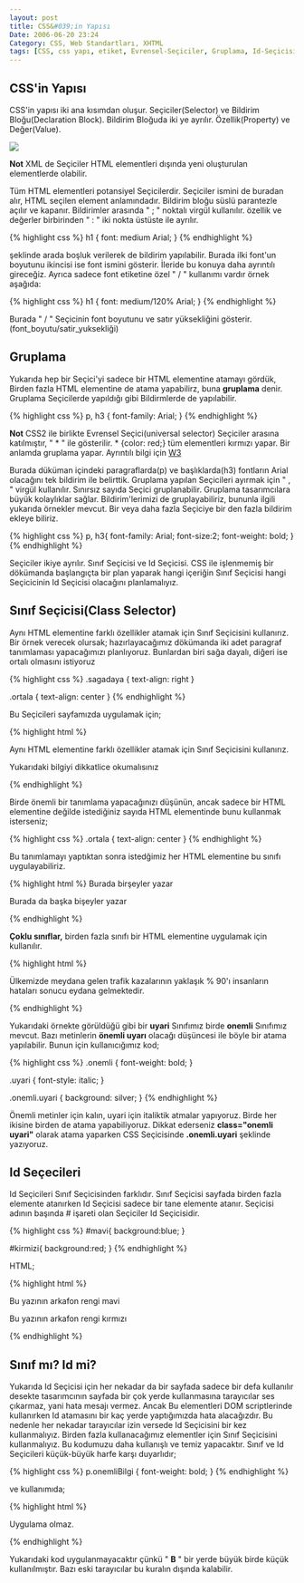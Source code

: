 ```yaml
---
layout: post
title: CSS&#039;in Yapısı
Date: 2006-06-20 23:24
Category: CSS, Web Standartları, XHTML
tags: [CSS, css yapı, etiket, Evrensel-Seçiciler, Gruplama, Id-Seçicisi, özellik, Sınıf Seçicisi, Web Standartları, XHTML]
---
```


## CSS'in Yapısı

CSS'in yapısı iki ana kısımdan oluşur. Seçiciler(Selector) ve Bildirim
Bloğu(Declaration Block). Bildirim Bloğuda iki ye ayrılır.
Özellik(Property) ve Değer(Value).

![][100]

**Not**
XML de Seçiciler HTML elementleri dışında yeni oluşturulan elementlerde
olabilir.

Tüm HTML elementleri potansiyel Seçicilerdir. Seçiciler ismini de
buradan alır, HTML seçilen element anlamındadır. Bildirim bloğu süslü
parantezle açılır ve kapanır. Bildirimler arasında " ; " noktalı virgül
kullanılır. özellik ve değerler birbirinden " : " iki nokta üstüste ile
ayrılır.

{% highlight css %}
h1 {
  font: medium Arial;
}
{% endhighlight %}

şeklinde arada boşluk verilerek de bildirim yapılabilir.
Burada ilki font'un boyutunu ikincisi ise font ismini gösterir. İleride
bu konuya daha ayrıntılı gireceğiz. Ayrıca sadece font etiketine özel "
/ " kullanımı vardır örnek aşağıda:

{% highlight css %}
h1 {
  font: medium/120% Arial;
}
{% endhighlight %}

Burada " / " Seçicinin font boyutunu ve satır yüksekliğini gösterir.(font_boyutu/satir_yuksekliği)

## Gruplama

Yukarıda hep bir Seçici'yi sadece bir HTML elementine atamayı gördük,
Birden fazla HTML elementine de atama yapabilirz, buna **gruplama**
denir. Gruplama Seçicilerde yapıldığı gibi Bildirmlerde de yapılabilir.

{% highlight css %}
p, h3 {
  font-family: Arial;
}
{% endhighlight %}

**Not**
CSS2 ile birlikte Evrensel Seçici(universal selector) Seçiciler arasına
katılmıştır, " * " ile gösterilir. * {color: red;} tüm elementleri
kırmızı yapar. Bir anlamda gruplama yapar. Ayrıntılı bilgi için [W3][]


Burada düküman içindeki paragraflarda(p) ve başlıklarda(h3) fontların
Arial olacağını tek bildirim ile belirttik. Gruplama yapılan Seçicileri
ayırmak için " , " virgül kullanılır. Sınırsız sayıda Seçici
gruplanabilir. Gruplama tasarımcılara büyük kolaylıklar sağlar.
Bildirim'lerimizi de gruplayabiliriz, bununla ilgili yukarıda örnekler
mevcut. Bir veya daha fazla Seçiciye bir den fazla bildirim ekleye
biliriz.

{% highlight css %}
p, h3{
  font-family: Arial;
  font-size:2;
  font-weight: bold;
}
{% endhighlight %}

Seçiciler ikiye ayrılır. Sınıf Seçicisi ve Id Seçicisi. CSS ile işlenmemiş bir dökümanda
başlangıçta bir plan yaparak hangi içeriğin Sınıf Seçicisi hangi
Seçicicinin Id Seçicisi olacağını planlamalıyız.

## Sınıf Seçicisi(Class Selector)

Aynı HTML elementine farklı özellikler atamak için Sınıf Seçicisini
kullanırız. Bir örnek verecek olursak; hazırlayacağımız dökümanda iki
adet paragraf tanımlaması yapacağımızı planlıyoruz. Bunlardan biri sağa
dayalı, diğeri ise ortalı olmasını istiyoruz

{% highlight css %}
.sagadaya {
  text-align: right
}

.ortala {
  text-align: center
}
{% endhighlight %}

Bu Seçicileri sayfamızda uygulamak için;

{% highlight html %}
<p class="sagadaya">
  Aynı HTML elementine farklı özellikler atamak için Sınıf Seçicisini kullanırız.
</p>
<p class="ortala">
  Yukarıdaki bilgiyi dikkatlice okumalısınız
</p>
{% endhighlight %}

Birde önemli bir tanımlama yapacağınızı düşünün, ancak
sadece bir HTML elementine değilde istediğiniz sayıda HTML elementinde
bunu kullanmak isterseniz;

{% highlight css %}
.ortala {
  text-align: center
}
{% endhighlight %}

Bu tanımlamayı yaptıktan sonra istedğimiz her HTML elementine bu sınıfı uygulayabiliriz.

{% highlight html %}
<span class="ortala">
  Burada birşeyler yazar
</span>
<p class="ortala">
  Burada da başka bişeyler yazar
</p>
{% endhighlight %}

 **Çoklu sınıflar,** birden fazla sınıfı bir HTML
elementine uygulamak için kullanılır.

{% highlight html %}
<p class="onemli uyari">
  Ülkemizde meydana gelen trafik kazalarının yaklaşık % 90'ı 
  insanların hataları sonucu eydana gelmektedir.
</p>
{% endhighlight %}

Yukarıdaki örnekte görüldüğü gibi bir **uyari** Sınıfımız
birde **onemli** Sınıfımız mevcut. Bazı metinlerin **önemli uyarı**
olacağı düşüncesi ile böyle bir atama yapılabilir. Bunun için
kullanıcığımız kod;

{% highlight css %}
.onemli {
  font-weight: bold;
}

.uyari {
  font-style: italic;
}

.onemli.uyari {
  background: silver;
}
{% endhighlight %}

Önemli metinler için kalın, uyari için italiktik
atmalar yapıyoruz. Birde her ikisine birden de atama yapabiliyoruz.
Dikkat ederseniz **class="onemli uyari"** olarak atama yaparken CSS
Seçicisinde **.onemli.uyari** şeklinde yazıyoruz.

## Id Seçecileri

Id Seçicileri Sınıf Seçicisinden farklıdır. Sınıf Seçicisi sayfada birden
fazla elemente atanırken Id Seçicisi sadece bir tane elemente atanır.
Seçicisi adının başında # işareti olan Seçiciler Id Seçicisidir.

{% highlight css %}
#mavi{
  background:blue;
}

#kirmizi{
  background:red;
}
{% endhighlight %}

HTML;

{% highlight html %}
<p id="mavi">
  Bu yazının arkafon rengi mavi
</p>
<p id="kirmizi">
  Bu yazının arkafon rengi kırmızı
</p>
{% endhighlight %}

## Sınıf mı? Id mi?

Yukarıda Id Seçicisi için her nekadar da bir sayfada sadece bir defa
kullanılır desekte tasarımcının sayfada bir çok yerde kullanmasına
tarayıcılar ses çıkarmaz, yani hata mesajı vermez. Ancak Bu elementleri
DOM scriptlerinde kullanırken Id atamasını bir kaç yerde yaptığımızda
hata alacağızdır. Bu nedenle her nekadar tarayıcılar izin versede Id
Seçicisini bir kez kullanmalıyız. Birden fazla kullanacağımız elementler
için Sınıf Seçicisini kullanmalıyız. Bu kodumuzu daha kullanışlı ve
temiz yapacaktır. Sınıf ve Id Seçicileri küçük-büyük harfe karşı
duyarlıdır;

{% highlight css %}
p.onemliBilgi {
  font-weight: bold;
}
{% endhighlight %}

ve kullanımıda;

{% highlight html %}
<p class="onemlibilgi">
  Uygulama olmaz.
</p>
{% endhighlight %}

Yukarıdaki kod uygulanmayacaktır çünkü " **B** " bir yerde
büyük birde küçük kullanılmıştır. Bazı eski tarayıcılar bu kuralın
dışında kalabilir.

  [100]: /images/css_genel_yapi.gif
  [W3]: http://www.w3.org/TR/REC-CSS2/selector.html#universal-selector
